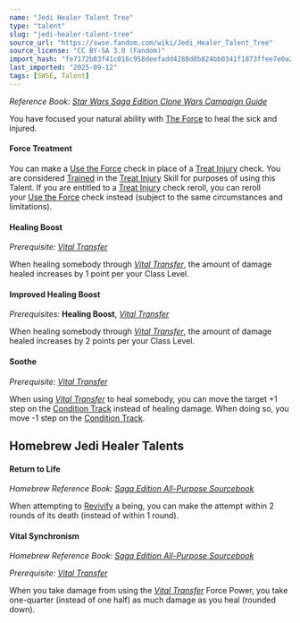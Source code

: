 ```yaml
---
name: "Jedi Healer Talent Tree"
type: "talent"
slug: "jedi-healer-talent-tree"
source_url: "https://swse.fandom.com/wiki/Jedi_Healer_Talent_Tree"
source_license: "CC BY-SA 3.0 (Fandom)"
import_hash: "fe7172b83f41c016c958deefadd4288d0b824bb0341f1873ffee7e0a275b3e65"
last_imported: "2025-09-12"
tags: [SWSE, Talent]
---
```

*Reference Book: [Star Wars Saga Edition Clone Wars Campaign Guide](https://swse.fandom.com/wiki/Star_Wars_Saga_Edition_Clone_Wars_Campaign_Guide)*

You have focused your natural ability with [The Force](https://swse.fandom.com/wiki/The_Force) to heal the sick and injured.

#### **Force Treatment**
You can make a [Use the Force](https://swse.fandom.com/wiki/Use_the_Force) check in place of a [Treat Injury](https://swse.fandom.com/wiki/Treat_Injury) check. You are considered [Trained](https://swse.fandom.com/wiki/Trained) in the [Treat Injury](https://swse.fandom.com/wiki/Treat_Injury) Skill for purposes of using this Talent. If you are entitled to a [Treat Injury](https://swse.fandom.com/wiki/Treat_Injury) check reroll, you can reroll your [Use the Force](https://swse.fandom.com/wiki/Use_the_Force) check instead (subject to the same circumstances and limitations).

#### **Healing Boost**
*Prerequisite:* *[Vital Transfer](https://swse.fandom.com/wiki/Vital_Transfer)*

When healing somebody through *[Vital Transfer](https://swse.fandom.com/wiki/Vital_Transfer)*, the amount of damage healed increases by 1 point per your Class Level.

#### **Improved Healing Boost**
*Prerequisites:* **Healing Boost**, *[Vital Transfer](https://swse.fandom.com/wiki/Vital_Transfer)*

When healing somebody through *[Vital Transfer](https://swse.fandom.com/wiki/Vital_Transfer)*, the amount of damage healed increases by 2 points per your Class Level.

#### **Soothe**
*Prerequisite:* *[Vital Transfer](https://swse.fandom.com/wiki/Vital_Transfer)*

When using *[Vital Transfer](https://swse.fandom.com/wiki/Vital_Transfer)* to heal somebody, you can move the target +1 step on the [Condition Track](https://swse.fandom.com/wiki/Condition_Track) instead of healing damage. When doing so, you move -1 step on the [Condition Track](https://swse.fandom.com/wiki/Condition_Track).

## Homebrew Jedi Healer Talents

#### **Return to Life**
*Homebrew Reference Book: [Saga Edition All-Purpose Sourcebook](https://swse.fandom.com/wiki/Saga_Edition_All-Purpose_Sourcebook)*

When attempting to [Revivify](https://swse.fandom.com/wiki/Revivify) a being, you can make the attempt within 2 rounds of its death (instead of within 1 round).

#### **Vital Synchronism**
*Homebrew Reference Book: [Saga Edition All-Purpose Sourcebook](https://swse.fandom.com/wiki/Saga_Edition_All-Purpose_Sourcebook)*

*Prerequisite:* *[Vital Transfer](https://swse.fandom.com/wiki/Vital_Transfer)*

When you take damage from using the *[Vital Transfer](https://swse.fandom.com/wiki/Vital_Transfer)* Force Power, you take one-quarter (instead of one half) as much damage as you heal (rounded down).